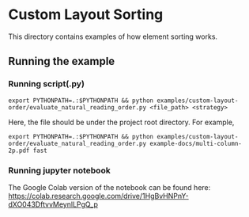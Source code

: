 # Custom Layout Sorting

This directory contains examples of how element sorting works.

## Running the example

### Running script(.py)

```
export PYTHONPATH=.:$PYTHONPATH && python examples/custom-layout-order/evaluate_natural_reading_order.py <file_path> <strategy>
```
Here, the file should be under the project root directory. For example,
```
export PYTHONPATH=.:$PYTHONPATH && python examples/custom-layout-order/evaluate_natural_reading_order.py example-docs/multi-column-2p.pdf fast
```

### Running jupyter notebook
The Google Colab version of the notebook can be found here: https://colab.research.google.com/drive/1HgBvHNPnY-dXO043DftvvMeynlLPgQ_p

